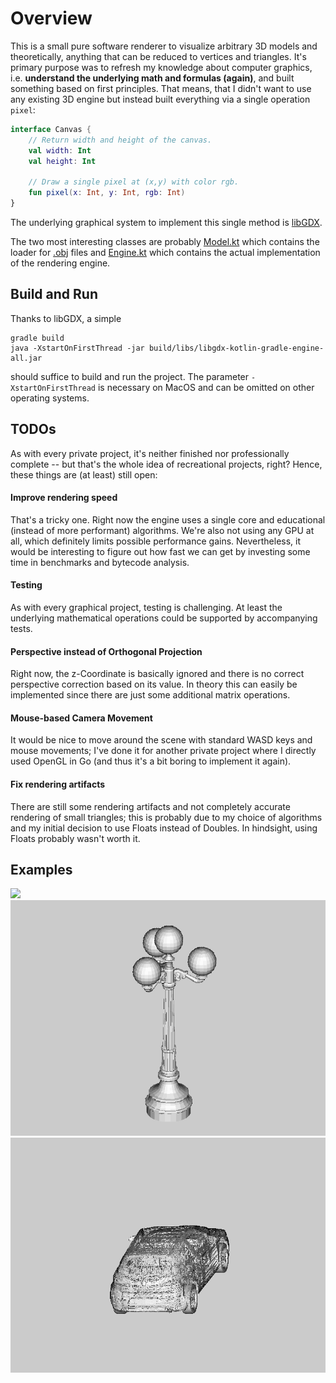 # Overview

This is a small pure software renderer to visualize arbitrary 3D models and theoretically, anything that can be reduced to vertices and triangles. It's primary purpose was to refresh my knowledge about computer graphics, i.e. **understand the underlying math and formulas (again)**, and built something based on first principles. That means, that I didn't want to use any existing 3D engine but instead built everything via a single operation `pixel`:

```kotlin
interface Canvas {
    // Return width and height of the canvas.
    val width: Int
    val height: Int  
    
    // Draw a single pixel at (x,y) with color rgb.
    fun pixel(x: Int, y: Int, rgb: Int)
}
```
The underlying graphical system to implement this single method is [libGDX](https://libgdx.com/). 

The two most interesting classes are probably [Model.kt](https://github.com/mlesniak/libgdx-kotlin-gradle-engine/blob/main/src/main/kotlin/com/mlesniak/engine/engine/Model.kt) which contains the loader for [.obj](https://en.wikipedia.org/wiki/Wavefront_.obj_file) files and [Engine.kt](https://github.com/mlesniak/libgdx-kotlin-gradle-engine/blob/main/src/main/kotlin/com/mlesniak/engine/engine/Engine.kt) which contains the actual implementation of the rendering engine.

## Build and Run

Thanks to libGDX, a simple

    gradle build
    java -XstartOnFirstThread -jar build/libs/libgdx-kotlin-gradle-engine-all.jar

should suffice to build and run the project. The parameter `-XstartOnFirstThread` is necessary on MacOS and can be omitted on other operating systems.

## TODOs

As with every private project, it's neither finished nor professionally complete -- but that's the whole idea of recreational projects, right? Hence, these things are (at least) still open:

#### Improve rendering speed

That's a tricky one. Right now the engine uses a single core and educational (instead of more performant) algorithms. We're also not using any GPU at all, which definitely limits possible performance gains. Nevertheless, it would be interesting to figure out how fast we can get by investing some time in benchmarks and bytecode analysis.

#### Testing

As with every graphical project, testing is challenging. At least the underlying mathematical operations could be supported by accompanying tests.

#### Perspective instead of Orthogonal Projection

Right now, the z-Coordinate is basically ignored and there is no correct perspective correction based on its value. In theory this can easily be implemented since there are just some additional matrix operations.

#### Mouse-based Camera Movement

It would be nice to move around the scene with standard WASD keys and mouse movements; I've done it for another private project where I directly used OpenGL in Go (and thus it's a bit boring to implement it again).

#### Fix rendering artifacts

There are still some rendering artifacts and not completely accurate rendering of small triangles; this is probably due to my choice of algorithms and my initial decision to use Floats instead of Doubles. In hindsight, using Floats probably wasn't worth it.

## Examples

![](animation-head.gif)
![](animation-lamp.gif)
![](animation-car.gif)



